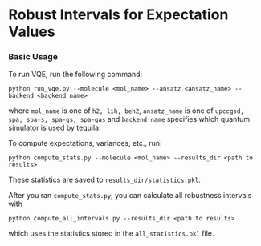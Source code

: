 # Robust Intervals for Expectation Values
### Basic Usage
To run VQE, run the following command: 
```
python run_vqe.py --molecule <mol_name> --ansatz <ansatz_name> --backend <backend_name>
```
where `mol_name` is one of `h2, lih, beh2`, `ansatz_name` is one of `upccgsd, spa, spa-s, spa-gs, spa-gas` and 
`backend_name` specifies which quantum simulator is used by tequila.

To compute expectations, variances, etc., run:
```
python compute_stats.py --molecule <mol_name> --results_dir <path to results>
```
These statistics are saved to `results_dir/statistics.pkl`.

After you ran `compute_stats.py`, you can calculate all robustness intervals with
```
python compute_all_intervals.py --results_dir <path to results>
```
which uses the statistics stored in the `all_statistics.pkl` file.

